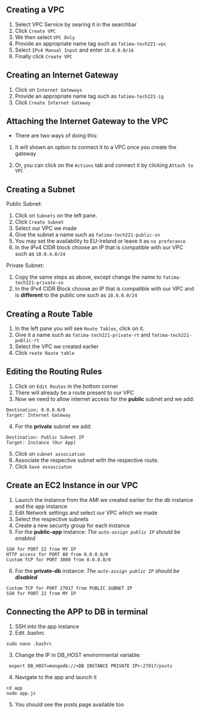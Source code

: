 ## Creating a VPC

1. Select VPC Service by searing it in the searchbar
2. Click `Create VPC`
3. We then select `VPC Only`
4. Provide an appropriate name tag such as `fatima-tech221-vpc`
5. Select `IPv4 Manual Input` and enter `10.0.0.0/16`
6. Finally click `Create VPC`


## Creating an Internet Gateway

1. Click on `Internet Gateways`
2. Provide an appropriate name tag such as `fatima-tech221-ig`
3. Click `Create Internet Gateway`


## Attaching the Internet Gateway to the VPC
 - There are two ways of doing this: 

1. It will shown an option to connect it to a VPC once you create the gateway

2. Or, you can click on the `Actions` tab and connect it by clicking `Attach to VPC`

## Creating a Subnet 

Public Subnet:

1. Click on `Subnets` on the left pane.
2. Click `Create Subnet`
3. Select our VPC we made
4. Give the subnet a name such as `fatima-tech221-public-sn`
5. You may set the availability to EU-Ireland or leave it as `no preferance`
6. In the IPv4 CIDR block choose an IP that is compatible with our VPC such as `10.0.4.0/24`

Private Subnet:

1. Copy the same steps as above, except change the name to `fatima-tech221-private-sn`
2. In the IPv4 CIDR Block choose an IP that is compatible with our VPC and is **different** to the public one such as `10.0.0.0/24`


## Creating a Route Table

1. In the left pane you will see `Route Tables`, click on it.
2. Give it a name such as `fatima-tech221-private-rt` and `fatima-tech221-public-rt`
3. Select the VPC we created earlier
4. Click `reate Route table`

## Editing the Routing Rules

1. Click on `Edit Routes` in the bottom corner
2. There will already be a route present to our VPC
3. Now we need to allow internet access for the **public** subnet and we add:

```
Destination; 0.0.0.0/0
Target: Internet Gateway
```
4. For the **private** subnet we add:

```
Destination: Public Subnet IP
Target: Instance (Our App)
```
5. Click on `subnet association`
6. Associate the respective subnet with the respective route.
7. Click `Save assosciaton`

## Create an EC2 Instance in our VPC

1. Launch the instance from the AMI we created earlier for the db instance and the app instance
2. Edit Network settings and select our VPC which we made
3. Select the respective subnets
4. Create a new security group for each instance
5. For the **public-app** instance:
*The `auto-assign public IP` should be enabled*

```
SSH for PORT 22 from MY IP
HTTP access for PORT 80 from 0.0.0.0/0
Custom TCP for PORT 3000 from 0.0.0.0/0
```
6. For the **private-db** instance:
*The `auto-assign public IP` should be **disabled***

```
Custom TCP for PORT 27017 from PUBLIC SUBNET IP
SSH for PORT 22 from MY IP
```
## Connecting the APP to DB in terminal

1. SSH into the app instance
2. Edit .bashrc
```
sudo nano .bashrc
```
3. Change the IP in DB_HOST environmental variable:
```
 export DB_HOST=mongodb://<DB INSTANCE PRIVATE IP>:27017/posts
```
4. Navigate to the app and launch it
```
cd app
node app.js
```
5. You should see the posts page available too















